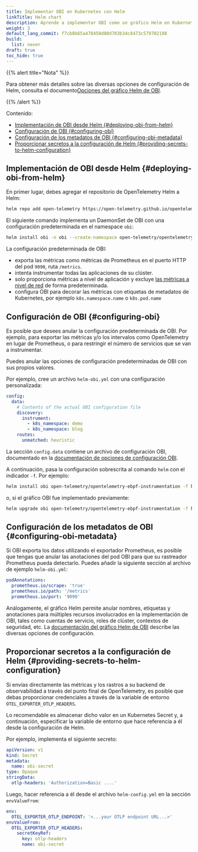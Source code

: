 ```yaml
---
title: Implementar OBI en Kubernetes con Helm
linkTitle: Helm chart
description: Aprende a implementar OBI como un gráfico Helm en Kubernetes.
weight: 3
default_lang_commit: f7cb8b65a478450d80d703b34c8473c579702108
build:
  list: never
draft: true
toc_hide: true
---
```


{{% alert title="Nota" %}}

Para obtener más detalles sobre las diversas opciones de configuración de Helm,
consulta el
documento[Opciones del gráfico Helm de OBI](https://github.com/open-telemetry/opentelemetry-helm-charts/).

{{% /alert %}}

Contenido:

- [Implementación de OBI desde Helm {#deploying-obi-from-helm}](#implementación-de-obi-desde-helm-deploying-obi-from-helm)
- [Configuración de OBI {#configuring-obi}](#configuración-de-obi-configuring-obi)
- [Configuración de los metadatos de OBI {#configuring-obi-metadata}](#configuración-de-los-metadatos-de-obi-configuring-obi-metadata)
- [Proporcionar secretos a la configuración de Helm {#providing-secrets-to-helm-configuration}](#proporcionar-secretos-a-la-configuración-de-helm-providing-secrets-to-helm-configuration)

## Implementación de OBI desde Helm {#deploying-obi-from-helm}

En primer lugar, debes agregar el repositorio de OpenTelemetry Helm a Helm:

```sh
helm repo add open-telemetry https://open-telemetry.github.io/opentelemetry-helm-charts
```

El siguiente comando implementa un DaemonSet de OBI con una configuración
predeterminada en el namespace `obi`:

```sh
helm install obi -n obi --create-namespace open-telemetry/opentelemetry-ebpf-instrumentation
```

La configuración predeterminada de OBI:

- exporta las métricas como métricas de Prometheus en el puerto HTTP del pod
  `9090`, ruta `/metrics`.
- intenta instrumentar todas las aplicaciones de su clúster.
- solo proporciona métricas a nivel de aplicación y excluye
  [las métricas a nivel de red](../../network/) de forma predeterminada.
- configura OBI para decorar las métricas con etiquetas de metadatos de
  Kubernetes, por ejemplo `k8s.namespace.name` o `k8s.pod.name`

## Configuración de OBI {#configuring-obi}

Es posible que desees anular la configuración predeterminada de OBI. Por
ejemplo, para exportar las métricas y/o los intervalos como OpenTelemetry en
lugar de Prometheus, o para restringir el número de servicios que se van a
instrumentar.

Puedes anular las opciones de configuración predeterminadas de OBI con sus
propios valores.

Por ejemplo, cree un archivo `helm-obi.yml` con una configuración personalizada:

```yaml
config:
  data:
    # Contents of the actual OBI configuration file
    discovery:
      instrument:
        - k8s_namespace: demo
        - k8s_namespace: blog
    routes:
      unmatched: heuristic
```

La sección `config.data` contiene un archivo de configuración OBI, documentado
en la
[documentación de opciones de configuración OBI](../../configure/options/).

A continuación, pasa la configuración sobrescrita al comando `helm` con el
indicador `-f`. Por ejemplo:

```sh
helm install obi open-telemetry/opentelemetry-ebpf-instrumentation -f helm-obi.yml
```

o, si el gráfico OBI fue implementado previamente:

```sh
helm upgrade obi open-telemetry/opentelemetry-ebpf-instrumentation -f helm-obi.yml
```

## Configuración de los metadatos de OBI {#configuring-obi-metadata}

Si OBI exporta los datos utilizando el exportador Prometheus, es posible que
tengas que anular las anotaciones del pod OBI para que su rastreador Prometheus
pueda detectarlo. Puedes añadir la siguiente sección al archivo de ejemplo
`helm-obi.yml`:

```yaml
podAnnotations:
  prometheus.io/scrape: 'true'
  prometheus.io/path: '/metrics'
  prometheus.io/port: '9090'
```

Análogamente, el gráfico Helm permite anular nombres, etiquetas y anotaciones
para múltiples recursos involucrados en la implementación de OBI, tales como
cuentas de servicio, roles de clúster, contextos de seguridad, etc. La
[documentación del gráfico Helm de OBI](https://github.com/open-telemetry/opentelemetry-helm-charts/)
describe las diversas opciones de configuración.

## Proporcionar secretos a la configuración de Helm {#providing-secrets-to-helm-configuration}

Si envías directamente las métricas y los rastros a su backend de observabilidad
a través del punto final de OpenTelemetry, es posible que debas proporcionar
credenciales a través de la variable de entorno `OTEL_EXPORTER_OTLP_HEADERS`.

Lo recomendable es almacenar dicho valor en un Kubernetes Secret y, a
continuación, especificar la variable de entorno que hace referencia a él desde
la configuración de Helm.

Por ejemplo, implementa el siguiente secreto:

```yaml
apiVersion: v1
kind: Secret
metadata:
  name: obi-secret
type: Opaque
stringData:
  otlp-headers: 'Authorization=Basic ....'
```

Luego, hacer referencia a él desde el archivo `helm-config.yml` en la sección
`envValueFrom`:

```yaml
env:
  OTEL_EXPORTER_OTLP_ENDPOINT: '<...your OTLP endpoint URL...>'
envValueFrom:
  OTEL_EXPORTER_OTLP_HEADERS:
    secretKeyRef:
      key: otlp-headers
      name: obi-secret
```
